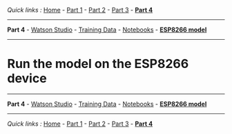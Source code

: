*Quick links :*
[Home](/README.md) - [Part 1](../part1/README.md) - [Part 2](../part2/README.md) - [Part 3](../part3/README.md) - [**Part 4**](../part4/README.md)
***
**Part 4** - [Watson Studio](STUDIO.md) - [Training Data](TRAINING.md) - [Notebooks](JUPYTER.md) - [**ESP8266 model**](MODEL.md)
***

# Run the model on the ESP8266 device

***
**Part 4** - [Watson Studio](STUDIO.md) - [Training Data](TRAINING.md) - [Notebooks](JUPYTER.md) - [**ESP8266 model**](MODEL.md)
***
*Quick links :*
[Home](/README.md) - [Part 1](../part1/README.md) - [Part 2](../part2/README.md) - [Part 3](../part3/README.md) - [**Part 4**](../part4/README.md)